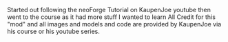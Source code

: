 Started out following the neoForge Tutorial on KaupenJoe youtube then went to the course as it had more stuff I wanted to learn 
All Credit for this "mod" and all images and models and code are provided by KaupenJoe via his course or his youtube series.
